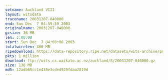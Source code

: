 ```yaml
---
setname: Auckland VIII
layout: witsdata
tracename: 20031207-040000
end: Sun Dec  7 04:59:59 2003
originalname: 20031207-040000
gzsize: 36 MB
len: 1:00:00
start: Sun Dec  7 04:00:00 2003
totalwirelen: 466 MB
ripedownload: https://data-repository.ripe.net/datasets/wits-archive/pma/long/auck/8//20031207-040000.gz
pkts: 1 million
download: ftp://wits.cs.waikato.ac.nz/auckland/8/20031207-040000.gz
size: 138 MB
md5: 12adb65cc1e439e3cded929fdaa2819d
---
```

